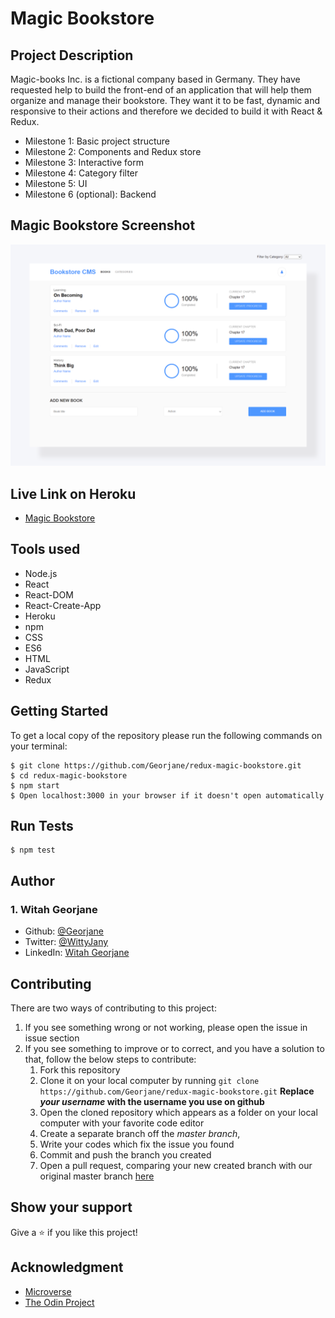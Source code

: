 # Magic Bookstore 
## Project Description

Magic-books Inc. is a fictional company based in Germany. They have requested help to build the front-end of an application that will help them organize and manage their bookstore. They want it to be fast, dynamic and responsive to their actions and therefore we decided to build it with React & Redux.

- Milestone 1: Basic project structure 
- Milestone 2: Components and Redux store 
- Milestone 3: Interactive form 
- Milestone 4: Category filter 
- Milestone 5: UI 
- Milestone 6 (optional): Backend 

## Magic Bookstore Screenshot
![Bookstore](./bookstore.png)

## Live Link on Heroku
- [Magic Bookstore](https://redux-magic-bookstore.herokuapp.com/)

## Tools used
- Node.js
- React
- React-DOM
- React-Create-App
- Heroku
- npm
- CSS
- ES6
- HTML
- JavaScript
- Redux

## Getting Started
To get a local copy of the repository please run the following commands on your terminal:
```
$ git clone https://github.com/Georjane/redux-magic-bookstore.git
$ cd redux-magic-bookstore
$ npm start
$ Open localhost:3000 in your browser if it doesn't open automatically
```

## Run Tests
```
$ npm test
```

## Author

### 1. Witah Georjane
* Github: [@Georjane](https://github.com/Georjane)
* Twitter: [@WittyJany](https://twitter.com/WittyJany)
* LinkedIn: [Witah Georjane](https://www.linkedin.com/in/witah-georjane)

## Contributing
There are two ways of contributing to this project:

1. If you see something wrong or not working, please open the issue in issue section
2. If you see something to improve or to correct, and you have a solution to that, follow the below steps to contribute:
    1. Fork this repository
    2. Clone it on your local computer by running `git clone https://github.com/Georjane/redux-magic-bookstore.git` __Replace *your username* with the username you use on github__
    3. Open the cloned repository which appears as a folder on your local computer with your favorite code editor
    4. Create a separate branch off the *master branch*,
    5. Write your codes which fix the issue you found
    6. Commit and push the branch you created
    7. Open a pull request, comparing your new created branch with our original master branch [here](https://github.com/Georjane/redux-magic-bookstore/pulls)

## Show your support

Give a ⭐️ if you like this project!

## Acknowledgment
* [Microverse](https://www.microvese.org)
* [The Odin Project](https://www.theodinproject.com)
